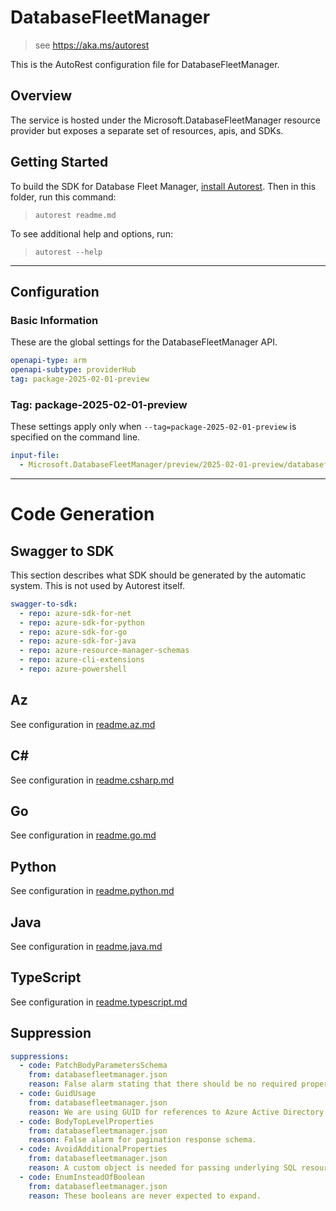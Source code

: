 # DatabaseFleetManager

> see https://aka.ms/autorest

This is the AutoRest configuration file for DatabaseFleetManager.

## Overview

The service is hosted under the Microsoft.DatabaseFleetManager resource provider but exposes a separate set of
resources, apis, and SDKs.

## Getting Started

To build the SDK for Database Fleet Manager, [install Autorest](https://aka.ms/autorest/install). Then
in this folder, run this command:

> `autorest readme.md`

To see additional help and options, run:

> `autorest --help`

---

## Configuration

### Basic Information

These are the global settings for the DatabaseFleetManager API.

```yaml
openapi-type: arm
openapi-subtype: providerHub
tag: package-2025-02-01-preview
```

### Tag: package-2025-02-01-preview

These settings apply only when `--tag=package-2025-02-01-preview` is specified on the command line.

```yaml $(tag) == 'package-2025-02-01-preview'
input-file:
  - Microsoft.DatabaseFleetManager/preview/2025-02-01-preview/databasefleetmanager.json
```

---

# Code Generation

## Swagger to SDK

This section describes what SDK should be generated by the automatic system.
This is not used by Autorest itself.

```yaml $(swagger-to-sdk)
swagger-to-sdk:
  - repo: azure-sdk-for-net
  - repo: azure-sdk-for-python
  - repo: azure-sdk-for-go
  - repo: azure-sdk-for-java
  - repo: azure-resource-manager-schemas
  - repo: azure-cli-extensions
  - repo: azure-powershell
```

## Az

See configuration in [readme.az.md](./readme.az.md)

## C#

See configuration in [readme.csharp.md](./readme.csharp.md)

## Go

See configuration in [readme.go.md](./readme.go.md)

## Python

See configuration in [readme.python.md](./readme.python.md)

## Java

See configuration in [readme.java.md](./readme.java.md)

## TypeScript

See configuration in [readme.typescript.md](./readme.typescript.md)

## Suppression

```yaml
suppressions:
  - code: PatchBodyParametersSchema
    from: databasefleetmanager.json 
    reason: False alarm stating that there should be no required property in PATCH operations, but location property is required for tracked resources.
  - code: GuidUsage
    from: databasefleetmanager.json
    reason: We are using GUID for references to Azure Active Directory IDs which are GUIDs.
  - code: BodyTopLevelProperties
    from: databasefleetmanager.json
    reason: False alarm for pagination response schema.
  - code: AvoidAdditionalProperties
    from: databasefleetmanager.json
    reason: A custom object is needed for passing underlying SQL resource tags.
  - code: EnumInsteadOfBoolean
    from: databasefleetmanager.json
    reason: These booleans are never expected to expand.
```
